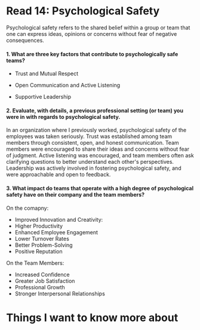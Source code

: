 # Read 14: Psychological Safety

Psychological safety refers to the shared belief within a group or team that one can express ideas, opinions or concerns without fear of negative consequences.

#### 1. What are three key factors that contribute to psychologically safe teams?

- Trust and Mutual Respect

- Open Communication and Active Listening

- Supportive Leadership

#### 2. Evaluate, with details, a previous professional setting (or team) you were in with regards to psychological safety.

In an organization where I previously worked, psychological safety of the employees was taken seriously. Trust was established among team members through consistent, open, and honest communication. Team members were encouraged to share their ideas and concerns without fear of judgment.
Active listening was encouraged, and team members often ask clarifying questions to better understand each other's perspectives.
Leadership was actively involved in fostering psychological safety, and were approachable and open to feedback.

#### 3. What impact do teams that operate with a high degree of psychological safety have on their company and the team members?

On the comapny:

- Improved Innovation and Creativity:
- Higher Productivity
- Enhanced Employee Engagement
- Lower Turnover Rates
- Better Problem-Solving
- Positive Reputation

On the Team Members:

- Increased Confidence
- Greater Job Satisfaction
- Professional Growth
- Stronger Interpersonal Relationships

# Things I want to know more about

